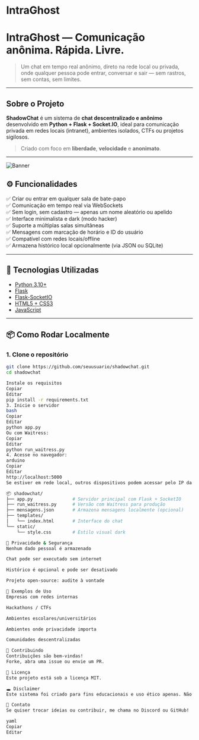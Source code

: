 
# IntraGhost

#  IntraGhost — Comunicação anônima. Rápida. Livre.

> Um chat em tempo real anônimo, direto na rede local ou privada, onde qualquer pessoa pode entrar, conversar e sair — sem rastros, sem contas, sem limites.

---

##  Sobre o Projeto

**ShadowChat** é um sistema de **chat descentralizado e anônimo** desenvolvido em **Python + Flask + Socket.IO**, ideal para comunicação privada em redes locais (intranet), ambientes isolados, CTFs ou projetos sigilosos.

> Criado com foco em **liberdade**, **velocidade** e **anonimato**.

---
![Banner](static/wallpaper/hydraex.png)
## ⚙️ Funcionalidades

✅ Criar ou entrar em qualquer sala de bate-papo  
✅ Comunicação em tempo real via WebSockets  
✅ Sem login, sem cadastro — apenas um nome aleatório ou apelido  
✅ Interface minimalista e dark (modo hacker)  
✅ Suporte a múltiplas salas simultâneas  
✅ Mensagens com marcação de horário e ID do usuário  
✅ Compatível com redes locais/offline  
✅ Armazena histórico local opcionalmente (via JSON ou SQLite)

---

## 🧱 Tecnologias Utilizadas

- [Python 3.10+](https://www.python.org/)
- [Flask](https://flask.palletsprojects.com/)
- [Flask-SocketIO](https://flask-socketio.readthedocs.io/)
- [HTML5 + CSS3](https://developer.mozilla.org/en-US/docs/Web)
- [JavaScript](https://developer.mozilla.org/en-US/docs/Web/JavaScript)

---

## 📦 Como Rodar Localmente

### 1. Clone o repositório

```bash
git clone https://github.com/seuusuario/shadowchat.git
cd shadowchat

Instale os requisitos
Copiar
Editar
pip install -r requirements.txt
3. Inicie o servidor
bash
Copiar
Editar
python app.py
Ou com Waitress:
Copiar
Editar
python run_waitress.py
4. Acesse no navegador:
arduino
Copiar
Editar
http://localhost:5000
Se estiver em rede local, outros dispositivos podem acessar pelo IP da máquina (ex: http://192.168.0.10:5000)

📦 shadowchat/
├── app.py               # Servidor principal com Flask + SocketIO
├── run_waitress.py      # Versão com Waitress para produção
├── mensagens.json       # Armazena mensagens localmente (opcional)
├── templates/
│   └── index.html       # Interface do chat
└── static/
    └── style.css        # Estilo visual dark

🔐 Privacidade & Segurança
Nenhum dado pessoal é armazenado

Chat pode ser executado sem internet

Histórico é opcional e pode ser desativado

Projeto open-source: audite à vontade

🌌 Exemplos de Uso
Empresas com redes internas

Hackathons / CTFs

Ambientes escolares/universitários

Ambientes onde privacidade importa

Comunidades descentralizadas

🧠 Contribuindo
Contribuições são bem-vindas!
Forke, abra uma issue ou envie um PR.

📜 Licença
Este projeto está sob a licença MIT.

🕳️ Disclaimer
Este sistema foi criado para fins educacionais e uso ético apenas. Não nos responsabilizamos pelo uso indevido.

💬 Contato
Se quiser trocar ideias ou contribuir, me chama no Discord ou GitHub!

yaml
Copiar
Editar

